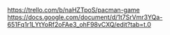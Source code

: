 https://trello.com/b/naHZTpoS/pacman-game
https://docs.google.com/document/d/1t7SrVmr3YQa-651Fq1r1LYtYoRf2oFAe3_ohF98vCXQ/edit?tab=t.0
